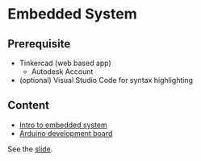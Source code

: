 # Embedded System

## Prerequisite

- Tinkercad (web based app)
  - Autodesk Account
- (optional) Visual Studio Code for syntax highlighting

## Content

- [Intro to embedded system](./es.md)
- [Arduino development board](./arduino)

See the <a href="./slide.html" target="_blank">slide</a>.
